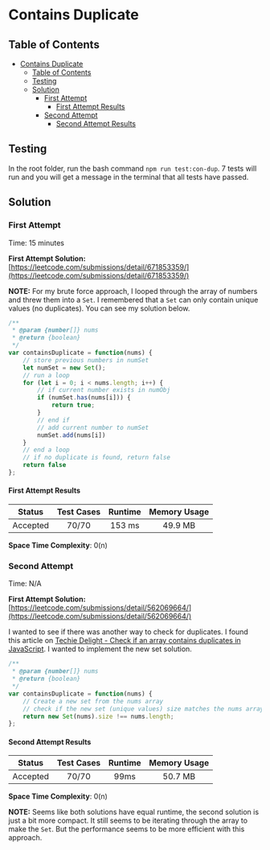 # Contains Duplicate

## Table of Contents
- [Contains Duplicate](#contains-duplicate)
  - [Table of Contents](#table-of-contents)
  - [Testing](#testing)
  - [Solution](#solution)
    - [First Attempt](#first-attempt)
      - [First Attempt Results](#first-attempt-results)
    - [Second Attempt](#second-attempt)
      - [Second Attempt Results](#second-attempt-results)

## Testing

In the root folder, run the bash command `npm run test:con-dup`. 7 tests will run and you will get a message in the terminal that all tests have passed.

## Solution

### First Attempt

Time: 15 minutes

**First Attempt Solution:**[https://leetcode.com/submissions/detail/671853359/](https://leetcode.com/submissions/detail/671853359/)

**NOTE:** For my brute force approach, I looped through the array of numbers and threw them into a `Set`. I remembered that a `Set` can only contain unique values (no duplicates). You can see my solution below.

```js
/**
 * @param {number[]} nums
 * @return {boolean}
 */
var containsDuplicate = function(nums) {
    // store previous numbers in numSet
    let numSet = new Set();
    // run a loop
    for (let i = 0; i < nums.length; i++) {
        // if current number exists in numObj
        if (numSet.has(nums[i])) {
            return true;
        }
        // end if
        // add current number to numSet
        numSet.add(nums[i])
    }
    // end a loop
    // if no duplicate is found, return false
    return false
};
```

#### First Attempt Results

|  Status      | Test Cases  | Runtime | Memory Usage |   
|:------------:|:-----------:|:-------:|:------------:|
| Accepted     |    70/70    |  153 ms |    49.9 MB   | 


**Space Time Complexity**: 0(n)


### Second Attempt

Time: N/A

**First Attempt Solution:**[https://leetcode.com/submissions/detail/562069664/](https://leetcode.com/submissions/detail/562069664/)

I wanted to see if there was another way to check for duplicates. I found this article on [Techie Delight - Check if an array contains duplicates in JavaScript](https://www.techiedelight.com/check-array-contains-duplicates-javascript/). I wanted to implement the new set solution.

```js
/**
 * @param {number[]} nums
 * @return {boolean}
 */
var containsDuplicate = function(nums) {
    // Create a new set from the nums array
    // check if the new set (unique values) size matches the nums array length
    return new Set(nums).size !== nums.length;
};
```

#### Second Attempt Results

|  Status      | Test Cases  | Runtime | Memory Usage |   
|:------------:|:-----------:|:-------:|:------------:|
| Accepted     |    70/70    |   99ms  |    50.7 MB   | 


**Space Time Complexity**: 0(n)

**NOTE:** Seems like both solutions have equal runtime, the second solution is just a bit more compact. It still seems to be iterating through the array to make the `Set`. But the performance seems to be more efficient with this approach.
